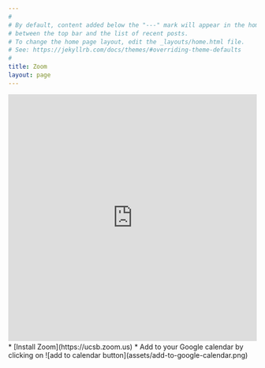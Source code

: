 ```yaml
---
#
# By default, content added below the "---" mark will appear in the home page
# between the top bar and the list of recent posts.
# To change the home page layout, edit the _layouts/home.html file.
# See: https://jekyllrb.com/docs/themes/#overriding-theme-defaults
#
title: Zoom
layout: page
---
```


<iframe src="https://calendar.google.com/calendar/embed?height=600&amp;wkst=1&amp;bgcolor=%23ffffff&amp;ctz=America%2FLos_Angeles&amp;src=dWNzYi5lZHVfdDIwc3I4anY2NWRxcXV2dTNqanU2NHRqc2NAZ3JvdXAuY2FsZW5kYXIuZ29vZ2xlLmNvbQ&amp;src=dWNzYnB1YmxpY2NhbGVuZGFyQGdtYWlsLmNvbQ&amp;color=%23B39DDB&amp;color=%23A79B8E&amp;showTitle=0&amp;showDate=1&amp;showPrint=0" style="border-width:0" width="100%" height="500" frameborder="0" scrolling="no"></iframe>

<br>
* [Install Zoom](https://ucsb.zoom.us)
* Add to your Google calendar by clicking on ![add to calendar button](assets/add-to-google-calendar.png)
